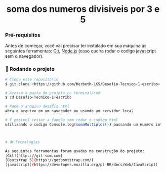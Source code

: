 <h1 align="center">soma dos numeros divisiveis por 3 e 5</h1>



### Pré-requisitos

Antes de começar, você vai precisar ter instalado em sua máquina as seguintes ferramentas:
[Git](https://git-scm.com), [Node.js](https://nodejs.org/en/) (caso queira rodar o codigo javascript sem o navegador). 


### 🎲 Rodando o projeto

```bash
# Clone este repositório
$ git clone <https://github.com/Herbeth-LKS/Desafio-Tecnico-1-escribo>

# Acesse a pasta do projeto no terminal/cmd
$ cd Desafio-Tecnico-1-escribo

# Rode o arquivo desafio.html
abra o arquivo em um navegador ou usando um servidor local

# É posivel testar a função sem rodar o codigo html
utilizando o codigo Console.log(somaMultiplos()) passando um numero inteiro como parametro para a função



# 🛠 Tecnologias

As seguintes ferramentas foram usadas na construção do projeto:
[Git](https://git-scm.com)
[Bootstrap 5](https://getbootstrap.com/)
[javascript](https://developer.mozilla.org/pt-BR/docs/Web/JavaScript)
